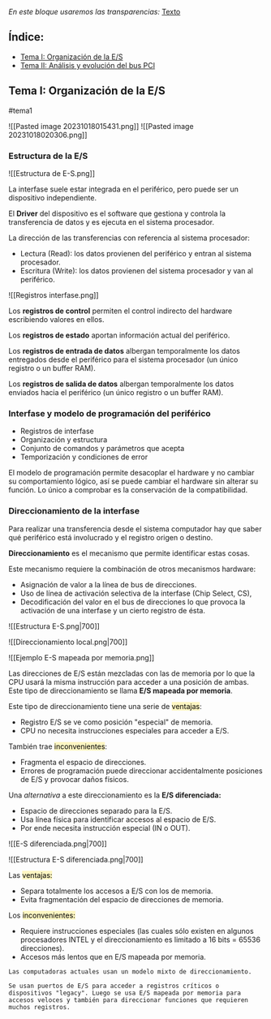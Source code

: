 
*En este bloque usaremos las transparencias:*
[Texto](file:\\\C:\Users\Máximo\Desktop\obsidian_srcs\Bloque-tematico-1.pdf)

## Índice:
- [Tema I: Organización de la E/S](#tema1)
- [Tema II: Análisis y evolución del bus PCI](#tema2)

## Tema I: Organización de la E/S
#tema1

![[Pasted image 20231018015431.png]]
![[Pasted image 20231018020306.png]]

### Estructura de la E/S

![[Estructura de E-S.png]]

La interfase suele estar integrada en el periférico, pero puede ser un dispositivo independiente.

El **Driver** del dispositivo es el software que gestiona y controla la transferencia de datos y es ejecuta en el sistema procesador.

La dirección de las transferencias con referencia al sistema procesador:
- Lectura (Read): los datos provienen del periférico y entran al sistema procesador.
- Escritura (Write): los datos provienen del sistema procesador y van al periférico.

![[Registros interfase.png]]

Los **registros de control** permiten el control indirecto del hardware escribiendo valores en ellos.

Los **registros de estado** aportan información actual del periférico.

Los **registros de entrada de datos** albergan temporalmente los datos entregados desde el periférico para el sistema procesador (un único registro o un buffer RAM).

Los **registros de salida de datos** albergan temporalmente los datos enviados hacia el periférico (un único registro o un buffer RAM).

### Interfase y modelo de programación del periférico

- Registros de interfase
- Organización y estructura
- Conjunto de comandos y parámetros que acepta
- Temporización y condiciones de error

El modelo de programación permite desacoplar el hardware y no cambiar su comportamiento lógico, así se puede cambiar el hardware sin alterar su función. Lo único a comprobar es la conservación de la compatibilidad.

### Direccionamiento de la interfase

Para realizar una transferencia desde el sistema computador hay que saber qué periférico está involucrado y el registro origen o destino.

**Direccionamiento** es el mecanismo que permite identificar estas cosas.

Este mecanismo requiere la combinación de otros mecanismos hardware:
- Asignación de valor  a la línea de bus de direcciones.
- Uso de línea de activación selectiva de la interfase (Chip Select, CS),
- Decodificación del valor en el bus de direcciones lo que provoca la activación de una interfase y un cierto registro de ésta.

![[Estructura E-S.png|700]]

![[Direccionamiento local.png|700]]

![[Ejemplo E-S mapeada por memoria.png]]

Las direcciones de E/S están mezcladas con las de memoria por lo que la CPU usará la misma instrucción para acceder a una posición de ambas. Este tipo de direccionamiento se llama **E/S mapeada por memoria**.

Este tipo de direccionamiento tiene una serie de <mark style="background: #FFF3A3A6;">ventajas</mark>:
- Registro E/S se ve como posición "especial" de memoria.
- CPU no necesita instrucciones especiales para acceder a E/S.

También trae <mark style="background: #FFF3A3A6;">inconvenientes</mark>:
- Fragmenta el espacio de direcciones.
- Errores de programación puede direccionar accidentalmente posiciones de E/S y provocar daños físicos. 

Una *alternativa* a este direccionamiento es la **E/S diferenciada:**
- Espacio de direcciones separado para la E/S.
- Usa línea física para identificar accesos al espacio de E/S.
- Por ende necesita instrucción especial (IN o OUT).

![[E-S diferenciada.png|700]]

![[Estructura E-S diferenciada.png|700]]

Las <mark style="background: #FFF3A3A6;">ventajas:</mark>
- Separa totalmente los accesos a E/S con los de memoria.
- Evita fragmentación del espacio de direcciones de memoria.

Los <mark style="background: #FFF3A3A6;">inconvenientes:</mark>
- Requiere instrucciones especiales (las cuales sólo existen en algunos procesadores INTEL y el direccionamiento es limitado a 16 bits = 65536 direcciones).
- Accesos más lentos que en E/S mapeada por memoria.

```
Las computadoras actuales usan un modelo mixto de direccionamiento.

Se usan puertos de E/S para acceder a registros críticos o dispositivos "legacy". Luego se usa E/S mapeada por memoria para accesos veloces y también para direccionar funciones que requieren muchos registros.
```



